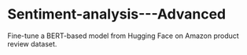 # Sentiment-analysis---Advanced
Fine-tune a BERT-based model from Hugging Face on Amazon product review dataset.
